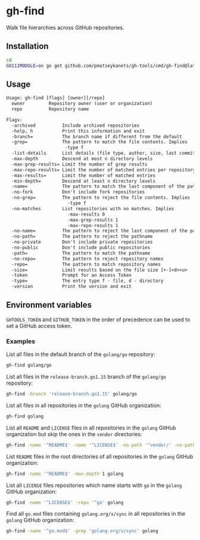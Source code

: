 # gh-find

Walk file hierarchies across GitHub repositories.

## Installation

```sh
cd
GO111MODULE=on go get github.com/pmatseykanets/gh-tools/cmd/gh-find@latest
```

## Usage

```txt
Usage: gh-find [flags] [owner][/repo]
  owner         Repository owner (user or organization)
  repo          Repository name

Flags:
  -archived          Include archived repositories
  -help, h           Print this information and exit
  -branch=           The branch name if different from the default
  -grep=             The pattern to match the file contents. Implies
                      -type f
  -list-details      List details (file type, author, size, last commit date)
  -max-depth         Descend at most n directory levels
  -max-grep-results= Limit the number of grep results
  -max-repo-results= Limit the number of matched entries per repository
  -max-results=      Limit the number of matched entries
  -min-depth=        Descend at least n directory levels
  -name=             The pattern to match the last component of the pathname
  -no-fork           Don't include fork repositories
  -no-grep=          The pattern to reject the file contents. Implies
                       -type f
  -no-matches        List repositories with no matches. Implies
                       -max-results 0
                       -max-grep-results 1
                       -max-repo-results 1
  -no-name=          The pattern to reject the last component of the pathname
  -no-path=          The pattern to reject the pathname
  -no-private        Don't include private repositories
  -no-public         Don't include public repositories
  -path=             The pattern to match the pathname
  -no-repo=          The pattern to reject repository names
  -repo=             The pattern to match repository names
  -size=             Limit results based on the file size [+-]<d><u>
  -token             Prompt for an Access Token
  -type=             The entry type f - file, d - directory
  -version           Print the version and exit
```

## Environment variables

`GHTOOLS_TOKEN` and `GITHUB_TOKEN` in the order of precedence can be used to set a GitHub access token.

### Examples

List all files in the default branch of the `golang/go` repository:

```sh
gh-find golang/go
```

List all files in the `release-branch.go1.15` branch of the `golang/go` repository:

```sh
gh-find -branch 'release-branch.go1.15' golang/go
```

List all files in all repositories in the `golang` GitHub organization:

```sh
gh-find golang
```

List all `README` and `LICENSE` files in all repositories in the `golang` GitHub organization but skip the ones in the `vendor` directories:

```sh
gh-find -name '^README$' -name '^LICENSE$' -no-path '^vendor/' -no-path '^src/vendor/' golang
```

List `README` files in the root directories of all repositories in the `golang` GitHub organization:

```sh
gh-find -name '^README$' -max-depth 1 golang
```

List all `LICENSE` files repositories which name starts with `go` in the `golang` GitHub organization:

```sh
gh-find -name '^LICENSE$' -repo '^go' golang
```

Find all `go.mod` files containing `golang.org/x/sync` in all repositories in the `golang` GitHub organization:

```sh
gh-find -name '^go.mod$' -grep 'golang.org/x/sync' golang
```
